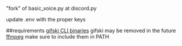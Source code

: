 "fork" of basic_voice.py at discord.py

update .env with the proper keys

##requirements
[gifski CLI binaries](https://gif.ski/) 
gifski may be removed in the future
[ffmpeg](https://ffmpeg.org/download.html)
make sure to include them in PATH